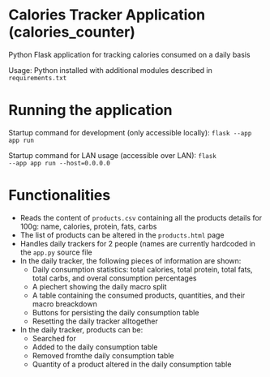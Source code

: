 # Calories Tracker Application (calories_counter)
Python Flask application for tracking calories consumed on a daily basis

Usage:
Python installed with additional modules described in <code>requirements.txt</code>

# Running the application
Startup command for development (only accessible locally): <code>flask --app app run</code>

Startup command for LAN usage (accessible over LAN): <code>flask --app app run --host=0.0.0.0</code>

# Functionalities
- Reads the content of <code>products.csv</code> containing all the products details for 100g: name, calories, protein, fats, carbs
- The list of products can be altered in the <code>products.html</code> page
- Handles daily trackers for 2 people (names are currently hardcoded in the <code>app.py</code> source file
- In the daily tracker, the following pieces of information are shown:
  - Daily consumption statistics: total calories, total protein, total fats, total carbs, and overal consumption percentages
  - A piechert showing the daily macro split
  - A table containing the consumed products, quantities, and their macro breackdown
  - Buttons for persisting the daily consumption table
  - Resetting the daily tracker alltogether
- In the daily tracker, products can be:
  - Searched for
  - Added to the daily consumption table
  - Removed fromthe daily consumption table
  - Quantity of a product altered in the daily consumption table
 
